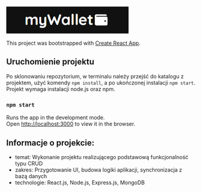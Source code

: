 ![Logo of myWallet](https://github.com/Fyrrj/myWallet/blob/master/client/src/imgs/logo.PNG?raw=true)

This project was bootstrapped with [Create React App](https://github.com/facebook/create-react-app).

## Uruchomienie projektu

Po sklonowaniu repozytorium, w terminalu należy przejść do katalogu z projektem, użyć komendy `npm install`, a po ukończonej instalacji `npm start`. Projekt wymaga instalacji node.js oraz npm.

### `npm start`

Runs the app in the development mode.<br />
Open [http://localhost:3000](http://localhost:3000) to view it in the browser.

## Informacje o projekcie:

- temat: Wykonanie projektu realizującego podstawową funkcjonalność typu CRUD
- zakres: Przygotowanie UI, budowa logiki aplikacji, synchronizacja z bazą danych
- technologie: React.js, Node.js, Express.js, MongoDB
